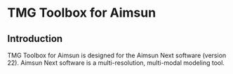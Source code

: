 # TMG Toolbox for Aimsun

## Introduction
TMG Toolbox for Aimsun is designed for the Aimsun Next software (version 22).
Aimsun Next software is a multi-resolution, multi-modal modeling tool.